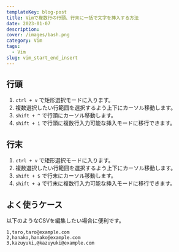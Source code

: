 ```yaml
---
templateKey: blog-post
title: Vimで複数行の行頭、行末に一括で文字を挿入する方法
date: 2023-01-07
description:
cover: /images/bash.png
category: Vim
tags:
  - Vim
slug: vim_start_end_insert
---
```


## 行頭

1. `ctrl + v` で矩形選択モードに入ります。
2. 複数選択したい行範囲を選択するよう上下にカーソル移動します。
3. `shift + ^` で行頭にカーソル移動します。
4. `shift + i` で行頭に複数行入力可能な挿入モードに移行できます。

## 行末

1. `ctrl + v` で矩形選択モードに入ります。
2. 複数選択したい行範囲を選択するよう上下にカーソル移動します。
3. `shift + $` で行末にカーソル移動します。
4. `shift + a` で行末に複数行入力可能な挿入モードに移行できます。

## よく使うケース

以下のようなCSVを編集したい場合に便利です。

```csv
1,taro,taro@example.com
2,hanako,hanako@example.com
3,kazuyuki,@kazuyuki@example.com
```

